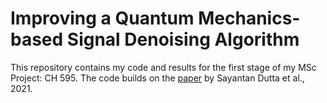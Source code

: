 # Improving a Quantum Mechanics-based Signal Denoising Algorithm

This repository contains my code and results for the first stage of my MSc Project: CH 595. The code builds on the [paper]([url](https://ieeexplore.ieee.org/document/9382109)) by Sayantan Dutta et al., 2021. 
